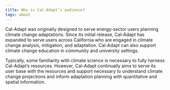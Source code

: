 ```yaml
---
title: Who is Cal-Adapt’s audience?
tags: about
---
```


Cal-Adapt was originally designed to serve energy-sector users planning climate change adaptations. Since its initial release, Cal-Adapt has expanded to serve users across California who are engaged in climate change analysis, mitigation, and adaptation. Cal-Adapt can also support climate change education in community and university settings.

Typically, some familiarity with climate science is necessary to fully harness Cal-Adapt’s resources. However, Cal-Adapt continually aims to serve its user base with the resources and support necessary to understand climate change projections and inform adaptation planning with quantitative and spatial information.
